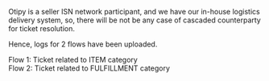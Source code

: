 Otipy is a seller ISN network participant, and we have our in-house logistics delivery system, so, there will be not be any case of cascaded counterparty for ticket resolution. 

Hence, logs for 2 flows have been uploaded.


Flow 1: Ticket related to ITEM category<br>
Flow 2: Ticket related to FULFILLMENT category
